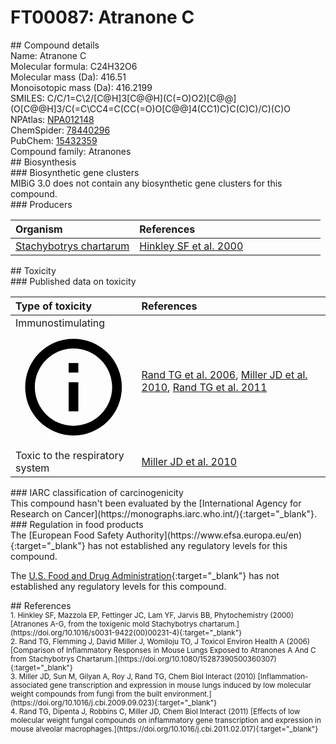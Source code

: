
# FT00087: Atranone C
<div class="molecule_image" style="float:left">
<img data-smiles= C/C1=C/CC2=C(C(C)C)CC(=O)O[C@]2(C)CC/C(C)=C2/OC(=O)[C@@H]3[C@H]2[C@@H]1O[C@]3(C)O data-smiles-options="{ 'width': 350, 'height': 350 }" />
</div>
## Compound details
<div style="overflow:hidden">
Name: Atranone C<br>
Molecular formula: C24H32O6<br>
Molecular mass (Da): 416.51<br>
Monoisotopic mass (Da): 416.2199<br>
<div class="break_all">
SMILES: C/C/1=C\2/[C@H]3[C@@H](C(=O)O2)[C@@](O[C@@H]3/C(=C\CC4=C(CC(=O)O[C@@]4(CC1)C)C(C)C)/C)(C)O<br>
</div>
        NPAtlas: <a href=https://www.npatlas.org/explore/compounds/NPA012148 target="_blank">NPA012148</a><br>
        ChemSpider: <a href=https://www.chemspider.com/Chemical-Structure.78440296.html target="_blank">78440296</a><br>
        PubChem: <a href=https://pubchem.ncbi.nlm.nih.gov/compound/15432359 target="_blank">15432359</a><br>
    Compound family: Atranones<br>
</div>

<div markdown="block" class="section">
## Biosynthesis
<div markdown="block" class="subsection">
### Biosynthetic gene clusters
<div markdown="block" class="indented_block">
MIBiG 3.0 does not contain any biosynthetic gene clusters for this compound.
</div>
</div>

<div markdown="block" class="subsection">
### Producers
<table>
<thead>
<tr>
<th style="text-align: left;" role="columnheader" width="40%" data-sort-default>Organism</th>
<th style="text-align: left;" role="columnheader" width="60%">References</th>
</tr>
</thead>
        <tr>
        <td style="text-align: left;"><a href="https://www.ncbi.nlm.nih.gov/Taxonomy/Browser/wwwtax.cgi?mode=Info&id=74722" target="_blank">Stachybotrys chartarum</a></td>
        <td style="text-align: left;"><a href="#REF00076">Hinkley SF et al. 2000</a></td>
        </tr>
</table>
</div>
</div>

<div markdown="block" class="section">
## Toxicity
<div markdown="block" class="subsection">
### Published data on toxicity
<table>
<thead>
<tr>
<th style="text-align: left;" role="columnheader" width="40%" data-sort-default>Type of toxicity</th>
<th style="text-align: left;" role="columnheader" width="60%">References</th>
</tr>
</thead>
<tbody>
<tr>
<td style="text-align: left;">Immunostimulating <span class="twemoji" title="Activates the immune system"><svg xmlns="http://www.w3.org/2000/svg" viewBox="0 0 24 24"><path d="M11 9h2V7h-2m1 13c-4.41 0-8-3.59-8-8s3.59-8 8-8 8 3.59 8 8-3.59 8-8 8m0-18A10 10 0 0 0 2 12a10 10 0 0 0 10 10 10 10 0 0 0 10-10A10 10 0 0 0 12 2m-1 15h2v-6h-2v6Z"></path></svg></span></td>
<td style="text-align: left;"><a href="#REF00077">Rand TG et al. 2006</a>, <a href="#REF00466">Miller JD et al. 2010</a>, <a href="#REF00467">Rand TG et al. 2011</a></td>
</tr>
<tr>
<td style="text-align: left;">Toxic to the respiratory system</td>
<td style="text-align: left;"><a href="#REF00466">Miller JD et al. 2010</a></td>
</tr>
</tbody>
</table>
</div>

<div markdown="block" class="subsection">
### IARC classification of carcinogenicity
<div markdown="block" class="indented_block">
This compound hasn't been evaluated by the [International Agency for Research on Cancer](https://monographs.iarc.who.int/){:target="_blank"}.<br>
</div>
</div>

<div markdown="block" class="subsection">
### Regulation in food products
<div markdown="block" class="indented_block">
The [European Food Safety Authority](https://www.efsa.europa.eu/en){:target="_blank"} has not established any regulatory levels for this compound. <br>

The [U.S. Food and Drug Administration](https://www.fda.gov/){:target="_blank"} has not established any regulatory levels for this compound. <br>

</div>
</div>

</div>

<div markdown="block" class="section">
## References
<div markdown="block" style="font-size: smaller;">
<span id=REF00076>
1. Hinkley SF, Mazzola EP, Fettinger JC, Lam YF, Jarvis BB, Phytochemistry (2000) [Atranones A-G, from the toxigenic mold Stachybotrys chartarum.](https://doi.org/10.1016/s0031-9422(00)00231-4){:target="_blank"}<br>
</span>

<span id=REF00077>
2. Rand TG, Flemming J, David Miller J, Womiloju TO, J Toxicol Environ Health A (2006) [Comparison of Inflammatory Responses in Mouse Lungs Exposed to Atranones A And C from Stachybotrys Chartarum.](https://doi.org/10.1080/15287390500360307){:target="_blank"}<br>
</span>

<span id=REF00466>
3. Miller JD, Sun M, Gilyan A, Roy J, Rand TG, Chem Biol Interact (2010) [Inflammation-associated gene transcription and expression in mouse lungs induced by low molecular weight compounds from fungi from the built environment.](https://doi.org/10.1016/j.cbi.2009.09.023){:target="_blank"}<br>
</span>

<span id=REF00467>
4. Rand TG, Dipenta J, Robbins C, Miller JD, Chem Biol Interact (2011) [Effects of low molecular weight fungal compounds on inflammatory gene transcription and expression in mouse alveolar macrophages.](https://doi.org/10.1016/j.cbi.2011.02.017){:target="_blank"}<br>
</span>

</div>
</div>

<script type="text/javascript" src="https://unpkg.com/smiles-drawer@2.0.1/dist/smiles-drawer.min.js"></script>
<script>
    SmiDrawer.apply();
</script>